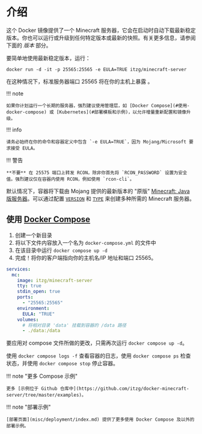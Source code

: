 # 介绍
这个 Docker 镜像提供了一个 Minecraft 服务器，它会在启动时自动下载最新稳定版本。你也可以运行或升级到任何特定版本或最新的快照。有关更多信息，请参阅下面的 _版本_ 部分。

要简单地使用最新稳定版本，运行：

    docker run -d -it -p 25565:25565 -e EULA=TRUE itzg/minecraft-server

在这种情况下，标准服务器端口 25565 将在你的主机上暴露 。

!!! note

    如果你计划运行一个长期的服务器，强烈建议使用管理层，如 [Docker Compose](#使用-docker-compose) 或 [Kubernetes](#部署模板和示例)，以允许增量重新配置和镜像升级。

!!! info

    请务必始终在你的命令和容器定义中包含 `-e EULA=TRUE`，因为 Mojang/Microsoft 要求接受 EULA。

!!! 警告

    **不要** 在 25575 端口上转发 RCON，除非你首先将 `RCON_PASSWORD` 设置为安全值。强烈建议仅在容器内使用 RCON，例如使用 `rcon-cli`。

默认情况下，容器将下载由 Mojang 提供的最新版本的 "原版" [Minecraft: Java 版服务器](https://www.minecraft.net/en-us/download/server)。可以通过配置 [`VERSION`](versions/java.md) 和 [`TYPE`](types-and-platforms/index.md) 来创建多种所需的 Minecraft 服务器。

## 使用 [Docker Compose](https://docs.docker.com/compose/)

1. 创建一个新目录
2. 将以下文件内容放入一个名为 `docker-compose.yml` 的文件中
3. 在该目录中运行 `docker compose up -d`
4. 完成！将你的客户端指向你的主机名/IP 地址和端口 25565。

```yaml
services:
  mc:
    image: itzg/minecraft-server
    tty: true
    stdin_open: true
    ports:
      - "25565:25565"
    environment:
      EULA: "TRUE"
    volumes:
      # 将相对目录 'data' 挂载到容器的 /data 路径
      - ./data:/data
```

要应用对 compose 文件所做的更改，只需再次运行 `docker compose up -d`。

使用 `docker compose logs -f` 查看容器的日志，使用 `docker compose ps` 检查状态，并使用 `docker compose stop` 停止容器。

!!! note "更多 Compose 示例"

    更多 [示例位于 Github 仓库中](https://github.com/itzg/docker-minecraft-server/tree/master/examples)。

!!! note "部署示例"

    [部署页面](misc/deployment/index.md) 提供了更多使用 Docker Compose 及以外的部署示例。